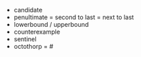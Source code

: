 - candidate
- penultimate = second to last = next to last
- lowerbound / upperbound
- counterexample
- sentinel
- octothorp = #
